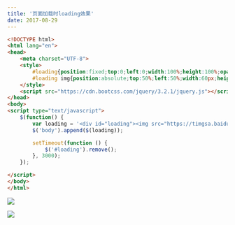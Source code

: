 ```yaml
---
title: '页面加载时loading效果'
date: 2017-08-29
---   
```

```html
<!DOCTYPE html>
<html lang="en">
<head>
    <meta charset="UTF-8">
    <style>
        #loading{position:fixed;top:0;left:0;width:100%;height:100%;opacity:0.6;z-index:15000;}
        #loading img{position:absolute;top:50%;left:50%;width:60px;height:60px;margin-top:-30px;margin-left:-30px;background: white;}
    </style>
    <script src="https://cdn.bootcss.com/jquery/3.2.1/jquery.js"></script>
</head>
<body>
<script type="text/javascript">
    $(function() {
        var loading = '<div id="loading"><img src="https://timgsa.baidu.com/timg?image&quality=80&size=b9999_10000&sec=1504002746731&di=a7d82714e2b6a150ecb6ab45d2dc73b9&imgtype=0&src=http%3A%2F%2Falcastongallery.com.au%2Fassets%2Fimages%2Fajax-loader.gif"></div>';
        $('body').append($(loading));

        setTimeout(function () {
            $('#loading').remove();
        }, 3000);
    });

</script>
</body>
</html>
```

![](https://img-blog.csdn.net/20180812201931173?watermark/2/text/aHR0cHM6Ly9ibG9nLmNzZG4ubmV0L3h1dG9uZ2Jhbw/font/5a6L5L2T/fontsize/400/fill/I0JBQkFCMA/dissolve/70)

![](https://img-blog.csdn.net/20170829161011573?watermark/2/text/aHR0cDovL2Jsb2cuY3Nkbi5uZXQveHV0b25nYmFv/font/5a6L5L2T/fontsize/400/fill/I0JBQkFCMA/dissolve/70/gravity/Center)